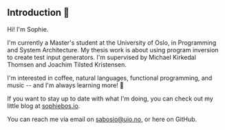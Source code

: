 ## Introduction 👋

Hi! I'm Sophie.

I'm currently a Master's student at the University of Oslo, in Programming and System Architecture. My thesis work is about using program inversion to create test input generators. I'm supervised by Michael Kirkedal Thomsen and Joachim Tilsted Kristensen.

I'm interested in coffee, natural languages, functional programming, and music -- and I'm always learning more! 🌱

If you want to stay up to date with what I'm doing, you can check out my little blog at [sophiebos.io](https//sophiebos.io).

You can reach me via email on sabosio@uio.no, or here on GitHub.
